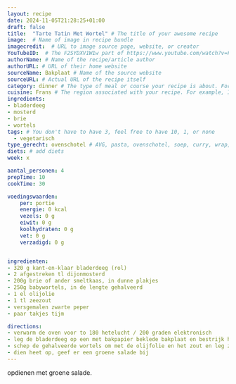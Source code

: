 ```yaml
---
layout: recipe
date: 2024-11-05T21:28:25+01:00
draft: false
title:  "Tarte Tatin Met Wortel" # The title of your awesome recipe
image:  # Name of image in recipe bundle
imagecredit:  # URL to image source page, website, or creator
YouTubeID:  # The F2SYDXV1W1w part of https://www.youtube.com/watch?v=F2SYDXV1W1w
authorName: # Name of the recipe/article author
authorURL: # URL of their home website
sourceName: Bakplaat # Name of the source website
sourceURL: # Actual URL of the recipe itself
category: dinner # The type of meal or course your recipe is about. For example: "dinner", "entree", or "dessert".
cuisine: Frans # The region associated with your recipe. For example, Italiaans, Mediterraans", or Eigen.
ingredients:
- bladerdeeg
- mosterd
- brie
- wortels
tags: # You don't have to have 3, feel free to have 10, 1, or none
  - vegetarisch
type_gerecht: ovenschotel # AVG, pasta, ovenschotel, soep, curry, wrap, etc.
diets: # add diets
week: x

aantal_personen: 4
prepTime: 10
cookTime: 30

voedingswaarden:
    per: portie
    energie: 0 kcal
    vezels: 0 g
    eiwit: 0 g
    koolhydraten: 0 g
    vet: 0 g
    verzadigd: 0 g


ingredienten:
- 320 g kant-en-klaar bladerdeeg (rol)
- 2 afgestreken tl dijonmosterd
- 200g brie of ander smeltkaas, in dunne plakjes
- 250g babywortels, in de lengte gehalveerd
- 1 el olijolie
- 1 tl zeezout
- versgemalen zwarte peper
- paar takjes tijm

directions:
- verwarm de oven voor to 180 hetelucht / 200 graden elektronisch
- leg de bladerdeeg op een met bakpapier beklede bakplaat en bestrijk het met de mosterd. laat hierbij rondom een rand van 2.5 centimeter vrij. Leg de plekjes brie erop.
- schep de gehalveerde wortels om met de olijfolie en het zout en leg ze op de kaas. Strooi de tijm erover en zet het geheel 30 minuten in de oven.
- dien heet op, geef er een groene salade bij
---
```


opdienen met groene salade.
